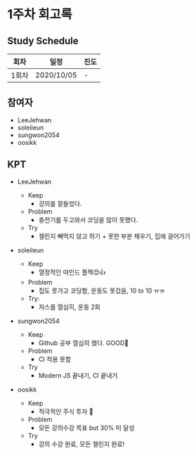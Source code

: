 # 1주차 회고록


## Study Schedule

회차 | 일정 | 진도
------|------|-----
1회차|2020/10/05|-

## 참여자

* LeeJehwan
* soleileun
* sungwon2054
* oosikk

## KPT

* LeeJehwan
  * Keep
    - 강의를 잘들었다.
  * Problem
    - 충전기를 두고와서 코딩을 많이 못했다.
  * Try
    - 챌린지 빼먹지 않고 하기 + 못한 부분 채우기, 집에 걸어가기
  
* soleileun
  * Keep
    - 열정적인 마인드 플젝😊👍
  * Problem
    - 집도 못가고 코딩함, 운동도 못갔음, 10 to 10 ㅠㅠ
  * Try:
    - 자스를 열심히, 운동 2회
  
* sungwon2054
  * Keep
    - Github 공부 열심히 했다. GOOD👏
  * Problem
    - CI 적용 못함
  * Try
    - Modern JS 끝내기, CI 끝내기
    
* oosikk
  * Keep
    - 적극적인 주식 투자 🧔
  * Problem
    - 모든 강의수강 목표 but 30% 미 달성
  * Try
    - 강의 수강 완료, 모든 챌린지 완료!
